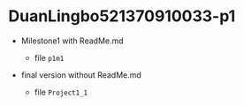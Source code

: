 # DuanLingbo521370910033-p1

*   Milestone1 with ReadMe.md
    *   file `p1m1`

*   final version without ReadMe.md
    *   file `Project1_1`

